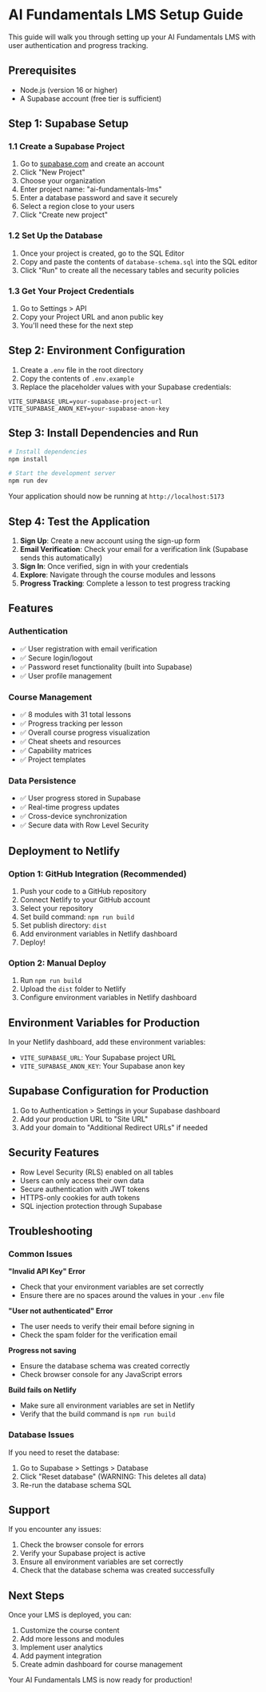 # AI Fundamentals LMS Setup Guide

This guide will walk you through setting up your AI Fundamentals LMS with user authentication and progress tracking.

## Prerequisites

- Node.js (version 16 or higher)
- A Supabase account (free tier is sufficient)

## Step 1: Supabase Setup

### 1.1 Create a Supabase Project
1. Go to [supabase.com](https://supabase.com) and create an account
2. Click "New Project"
3. Choose your organization
4. Enter project name: "ai-fundamentals-lms"
5. Enter a database password and save it securely
6. Select a region close to your users
7. Click "Create new project"

### 1.2 Set Up the Database
1. Once your project is created, go to the SQL Editor
2. Copy and paste the contents of `database-schema.sql` into the SQL editor
3. Click "Run" to create all the necessary tables and security policies

### 1.3 Get Your Project Credentials
1. Go to Settings > API
2. Copy your Project URL and anon public key
3. You'll need these for the next step

## Step 2: Environment Configuration

1. Create a `.env` file in the root directory
2. Copy the contents of `.env.example`
3. Replace the placeholder values with your Supabase credentials:

```env
VITE_SUPABASE_URL=your-supabase-project-url
VITE_SUPABASE_ANON_KEY=your-supabase-anon-key
```

## Step 3: Install Dependencies and Run

```bash
# Install dependencies
npm install

# Start the development server
npm run dev
```

Your application should now be running at `http://localhost:5173`

## Step 4: Test the Application

1. **Sign Up**: Create a new account using the sign-up form
2. **Email Verification**: Check your email for a verification link (Supabase sends this automatically)
3. **Sign In**: Once verified, sign in with your credentials
4. **Explore**: Navigate through the course modules and lessons
5. **Progress Tracking**: Complete a lesson to test progress tracking

## Features

### Authentication
- ✅ User registration with email verification
- ✅ Secure login/logout
- ✅ Password reset functionality (built into Supabase)
- ✅ User profile management

### Course Management
- ✅ 8 modules with 31 total lessons
- ✅ Progress tracking per lesson
- ✅ Overall course progress visualization
- ✅ Cheat sheets and resources
- ✅ Capability matrices
- ✅ Project templates

### Data Persistence
- ✅ User progress stored in Supabase
- ✅ Real-time progress updates
- ✅ Cross-device synchronization
- ✅ Secure data with Row Level Security

## Deployment to Netlify

### Option 1: GitHub Integration (Recommended)
1. Push your code to a GitHub repository
2. Connect Netlify to your GitHub account
3. Select your repository
4. Set build command: `npm run build`
5. Set publish directory: `dist`
6. Add environment variables in Netlify dashboard
7. Deploy!

### Option 2: Manual Deploy
1. Run `npm run build`
2. Upload the `dist` folder to Netlify
3. Configure environment variables in Netlify dashboard

## Environment Variables for Production

In your Netlify dashboard, add these environment variables:
- `VITE_SUPABASE_URL`: Your Supabase project URL
- `VITE_SUPABASE_ANON_KEY`: Your Supabase anon key

## Supabase Configuration for Production

1. Go to Authentication > Settings in your Supabase dashboard
2. Add your production URL to "Site URL"
3. Add your domain to "Additional Redirect URLs" if needed

## Security Features

- Row Level Security (RLS) enabled on all tables
- Users can only access their own data
- Secure authentication with JWT tokens
- HTTPS-only cookies for auth tokens
- SQL injection protection through Supabase

## Troubleshooting

### Common Issues

**"Invalid API Key" Error**
- Check that your environment variables are set correctly
- Ensure there are no spaces around the values in your `.env` file

**"User not authenticated" Error**
- The user needs to verify their email before signing in
- Check the spam folder for the verification email

**Progress not saving**
- Ensure the database schema was created correctly
- Check browser console for any JavaScript errors

**Build fails on Netlify**
- Make sure all environment variables are set in Netlify
- Verify that the build command is `npm run build`

### Database Issues

If you need to reset the database:
1. Go to Supabase > Settings > Database
2. Click "Reset database" (WARNING: This deletes all data)
3. Re-run the database schema SQL

## Support

If you encounter any issues:
1. Check the browser console for errors
2. Verify your Supabase project is active
3. Ensure all environment variables are set correctly
4. Check that the database schema was created successfully

## Next Steps

Once your LMS is deployed, you can:
1. Customize the course content
2. Add more lessons and modules
3. Implement user analytics
4. Add payment integration
5. Create admin dashboard for course management

Your AI Fundamentals LMS is now ready for production!